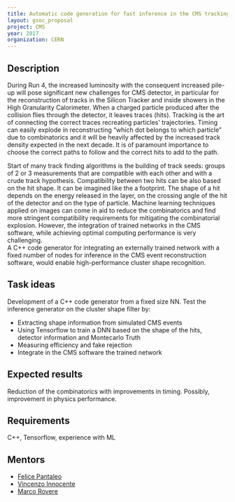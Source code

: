 ```yaml
---
title: Automatic code generation for fast inference in the CMS tracking software
layout: gsoc_proposal
project: CMS
year: 2017
organization: CERN
---
```


## Description
During Run 4, the increased luminosity with the consequent increased pile-up will pose significant new challenges for CMS detector, 
in particular for the reconstruction of tracks in the Silicon Tracker and inside showers in the High Granularity Calorimeter.
When a charged particle produced after the collision flies through the detector, it leaves traces (hits).
Tracking is the art of connecting the correct traces recreating particles' trajectories. 
Timing can easily explode in reconstructing “which dot belongs to which particle” due to combinatorics and 
it will be heavily affected by the increased track density expected in the next decade. 
It is of paramount importance to choose the correct paths to follow and the correct hits to add to the path.

Start of many track finding algorithms is the building of track seeds: groups of 2 or 3 measurements 
that are compatible with each other and  with a crude track hypothesis. 
Compatibility between two hits can be also based on the hit shape. It can be imagined like the a footprint.
The shape of a hit depends on the energy released in the layer, on the crossing angle of the hit of the detector and on the type of particle.
Machine learning techniques applied on images can come in aid to reduce the combinatorics and find more stringent compatibility requirements for mitigating the combinatorial explosion. However, the integration of trained networks in the CMS software, while achieving optimal computing performance is very challenging.  
A C++ code generator for integrating an externally trained network with a fixed number of nodes for inference in the CMS event reconstruction software, would enable high-performance cluster shape recognition.



## Task ideas
 Development of a C++ code generator from a fixed size NN. Test the inference generator on the cluster shape filter by:
 * Extracting shape information from simulated CMS events
 * Using Tensorflow to train a DNN based on the shape of the hits, detector information and Montecarlo Truth
 * Measuring efficiency and fake rejection
 * Integrate in the CMS software the trained network
 
## Expected results
Reduction of the combinatorics with improvements in timing. Possibly, improvement in physics performance.

## Requirements
C++, Tensorflow, experience with ML

## Mentors 
  * [Felice Pantaleo](mailto:felice.pantaleo@cern.ch)
  * [Vincenzo Innocente](mailto:vincenzo.innocente@cern.ch)
  * [Marco Rovere](mailto:marco.rovere@cern.ch)
